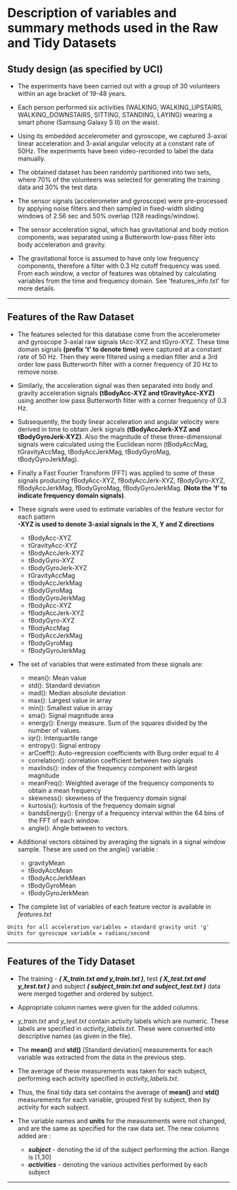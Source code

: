 # Description of variables and summary methods used in the Raw and Tidy Datasets

## Study design (as specified by UCI)

- The experiments have been carried out with a group of 30 volunteers within an age bracket of 19-48 years. 

- Each person performed six activities (WALKING, WALKING_UPSTAIRS, WALKING_DOWNSTAIRS, SITTING, STANDING, LAYING) wearing a smart phone (Samsung Galaxy S II) on the waist. 

- Using its embedded accelerometer and gyroscope, we captured 3-axial linear acceleration and 3-axial angular velocity at a constant rate of 50Hz. The experiments have been video-recorded to label the data manually. 

- The obtained dataset has been randomly partitioned into two sets, where 70% of the volunteers was selected for generating the training data and 30% the test data. 

- The sensor signals (accelerometer and gyroscope) were pre-processed by applying noise filters and then sampled in fixed-width sliding windows of 2.56 sec and 50% overlap (128 readings/window). 

- The sensor acceleration signal, which has gravitational and body motion components, was separated using a Butterworth low-pass filter into body acceleration and gravity. 

- The gravitational force is assumed to have only low frequency components, therefore a filter with 0.3 Hz cutoff frequency was used. From each window, a vector of features was obtained by calculating variables from the time and frequency domain. See 'features_info.txt' for more details. 

---

## Features of the Raw Dataset

- The features selected for this database come from the accelerometer and gyroscope 3-axial raw signals tAcc-XYZ and tGyro-XYZ. These time domain signals **(prefix 't' to denote time)** were captured at a constant rate of 50 Hz. Then they were filtered using a median filter and a 3rd order low pass Butterworth filter with a corner frequency of 20 Hz to remove noise. 

- Similarly, the acceleration signal was then separated into body and gravity acceleration signals **(tBodyAcc-XYZ and tGravityAcc-XYZ)** using another low pass Butterworth filter with a corner frequency of 0.3 Hz. 

- Subsequently, the body linear acceleration and angular velocity were derived in time to obtain Jerk signals **(tBodyAccJerk-XYZ and tBodyGyroJerk-XYZ)**. Also the magnitude of these three-dimensional signals were calculated using the Euclidean norm (tBodyAccMag, tGravityAccMag, tBodyAccJerkMag, tBodyGyroMag, tBodyGyroJerkMag). 

- Finally a Fast Fourier Transform (FFT) was applied to some of these signals producing fBodyAcc-XYZ, fBodyAccJerk-XYZ, fBodyGyro-XYZ, fBodyAccJerkMag, fBodyGyroMag, fBodyGyroJerkMag. **(Note the 'f' to indicate frequency domain signals)**. 

- These signals were used to estimate variables of the feature vector for each pattern \
**-XYZ is used to denote 3-axial signals in the X, Y and Z directions**

    * tBodyAcc-XYZ 
    * tGravityAcc-XYZ 
    * tBodyAccJerk-XYZ
    * tBodyGyro-XYZ
    * tBodyGyroJerk-XYZ
    * tGravityAccMag
    * tBodyAccJerkMag
    * tBodyGyroMag
    * tBodyGyroJerkMag
    * fBodyAcc-XYZ
    * fBodyAccJerk-XYZ
    * fBodyGyro-XYZ
    * fBodyAccMag
    * fBodyAccJerkMag
    * fBodyGyroMag
    * fBodyGyroJerkMag

- The set of variables that were estimated from these signals are: 

    * mean(): Mean value
    * std(): Standard deviation
    * mad(): Median absolute deviation 
    * max(): Largest value in array
    * min(): Smallest value in array
    * sma(): Signal magnitude area
    * energy(): Energy measure. Sum of the squares divided by the number of values. 
    * iqr(): Interquartile range 
    * entropy(): Signal entropy
    * arCoeff(): Auto-regression coefficients with Burg order equal to 4
    * correlation(): correlation coefficient between two signals
    * maxInds(): index of the frequency component with largest magnitude
    * meanFreq(): Weighted average of the frequency components to obtain a mean frequency
    * skewness(): skewness of the frequency domain signal 
    * kurtosis(): kurtosis of the frequency domain signal 
    * bandsEnergy(): Energy of a frequency interval within the 64  bins of the FFT of each window.
    * angle(): Angle between to vectors.

- Additional vectors obtained by averaging the signals in a signal window sample. These are used on the angle() variable :

    * gravityMean
    * tBodyAccMean
    * tBodyAccJerkMean
    * tBodyGyroMean
    *  tBodyGyroJerkMean

- The complete list of variables of each feature vector is available in *features.txt*
```
Units for all acceleration variables = standard gravity unit 'g'
Units for gyroscope variable = radians/second
```

---

## Features of the Tidy Dataset


- The training - ***( X_train.txt and y_train.txt )***, test ***( X_test.txt and y_test.txt )*** and subject ***( subject_train.txt and subject_test.txt )*** data were merged together and ordered by subject. 

- Appropriate column names were given for the added columns. 

- *y_train.txt* and *y_test.txt* contain activity labels which are numeric. These labels are specified in *activity_labels.txt*. These were converted into descriptive names (as given in the file).

- The **mean()** and **std()** [Standard deviation] measurements for each variable was extracted from the data in the previous step.

- The average of these measurements was taken for each subject, performing each activity specified in *activity_labels.txt*.

- Thus, the final tidy data set contains the average of **mean()** and **std()** measurements for each variable, grouped first by subject, then by activity for each subject.

- The variable names and **units** for the measurements were not changed, and are the same as specified for the raw data set. The new columns added are :
  * ***subject*** - denoting the id of the subject performing the action. Range is [1,30]
  * ***activities*** - denoting the various activities performed by each subject

---
